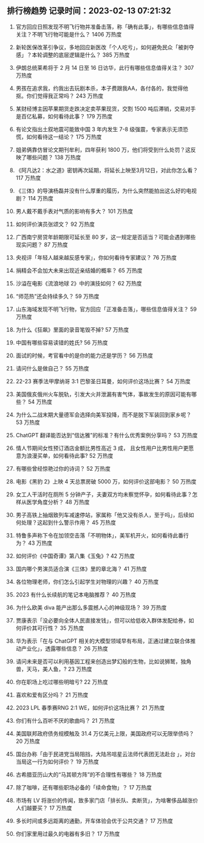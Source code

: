 
## 排行榜趋势 记录时间：2023-02-13 07:21:32
  
  1. 官方回应日照发现不明飞行物并准备击落，称「确有此事」，有哪些信息值得关注？不明飞行物可能是什么？ 1406 万热度
    
  2. 新轮医保改革引争议，多地回应新医改「个人吃亏」，如何避免民众「被剥夺感」？本轮调整的底层逻辑是什么？ 385 万热度
    
  3. 伊朗总统莱希将于 2 月 14 日至 16 日访华，此行有哪些信息值得关注？ 307 万热度
    
  4. 男孩在追求我，约我出去玩剧本杀，本子费跟我AA，各付各的，我觉得他抠。你们觉得我正常吗？ 243 万热度
    
  5. 某财经博主因苹果期货走跌决定卖苹果现货，交割 1500 吨后滞销，交易对手是百亿私募，如何看待此事？ 179 万热度
    
  6. 有论文指出土叙地震可能致中国 3 年内发生 7-8 级强震，专家表示无须恐慌，如何看待这一结论？ 175 万热度
    
  7. 姐弟俩靠仿冒论文期刊牟利，四年获利 1800 万，他们将受到什么处罚？这反映了哪些问题？ 138 万热度
    
  8. 《阿凡达2：水之道》密钥再次延期，将延长上映至3月12日，对此你怎么看？ 117 万热度
    
  9. 《三体》的导演杨磊并没有什么厚重的履历，为什么突然能拍出这么好的电视剧？ 114 万热度
    
  10. 男人戴不戴手表对气质的影响有多大？ 101 万热度
    
  11. 如何评价演员张颂文？ 92 万热度
    
  12. 广西南宁房贷年龄期限可延长至 80 岁，这一规定是否适当？可能会遇到哪些现实问题？ 87 万热度
    
  13. 央视评「年轻人越来越反感专家」，你如何看待专家建议？ 76 万热度
    
  14. 捐精会不会加大未来出现近亲结婚的概率？ 65 万热度
    
  15. 沙溢在电影《流浪地球 2》中的演技如何？ 62 万热度
    
  16. “师范热”还会持续多久？ 59 万热度
    
  17. 山东海域发现不明飞行物，官方回应「正准备击落」，哪些信息值得关注？ 59 万热度
    
  18. 为什么《狂飙》里面的录音笔毁不掉? 57 万热度
    
  19. 中国有哪些容易读错的姓氏? 56 万热度
    
  20. 面试的时候，考官看中的是你的能力还是学历？ 56 万热度
    
  21. 请问什么是做自己？ 55 万热度
    
  22. 22-23 赛季法甲摩纳哥 3:1 巴黎圣日耳曼，如何评价这场比赛？ 54 万热度
    
  23. 美国俄亥俄州火车脱轨，引发大火并泄漏有害气体，事故发生的原因可能有哪些？ 54 万热度
    
  24. 为什么二战末期大量德军会选择向美军投降，而不是脱下军装回到家乡呢？ 53 万热度
    
  25. ChatGPT 翻译能否达到“信达雅”的标准？有什么优秀案例分享吗？ 53 万热度
    
  26. 情人节期间女性预订酒店金额比男性高近 3 成， 且女性用户比男性用户更愿意为浪漫买单，如何看待此事? 52 万热度
    
  27. 有哪些曾经惊艳过你的诗词？ 52 万热度
    
  28. 电影《黑豹 2》上映 4 天总票房破 5000 万，如何评价这部电影？ 50 万热度
    
  29. 女工人干活时在厕所 5 分钟产子，夫妻双方均未察觉怀孕，如何看待此事？怎样从医学角度分析？ 48 万热度
    
  30. 男子高铁上抽烟致列车减速停站，家属称「他又没有杀人，至于吗」，后续如何处理？这起到什么警示作用？ 45 万热度
    
  31. 特鲁多声称下令在加领空击落「不明物体」，美军机开火，如何看待此番行为？ 43 万热度
    
  32. 如何评价《中国奇谭》第八集《玉兔》? 42 万热度
    
  33. 国内哪个男演员适合演《三体》里的章北海？ 41 万热度
    
  34. 各位物理老师，你们怎么引起学生对物理的兴趣？ 40 万热度
    
  35. 2023 有什么长续航的笔记本电脑推荐？ 40 万热度
    
  36. 为什么欧美 diva 能产出那么多震撼人心的神级现场？ 39 万热度
    
  37. 贾康表示「没必要向全体人民直接发钱」，但可以给低收入群体发配给券，如何评价其可行性？ 35 万热度
    
  38. 华为表示「在与 ChatGPT 相关的大模型领域早有布局，正通过建立联合体推动产业化」，透露哪些信息？ 26 万热度
    
  39. 请问未来是否可以利用基因工程来创造出梦幻般的生物，比如说狮鹫，独角兽，天马，美人鱼，? 23 万热度
    
  40. 你在职场上吃过哪些明暗亏? 22 万热度
    
  41. 喜欢和爱有区分吗？ 21 万热度
    
  42. 2023 LPL 春季赛RNG 2:1 WE，如何评价这场比赛？ 21 万热度
    
  43. 你们有什么百听不厌的歌曲吗？ 21 万热度
    
  44. 美国联邦政府债务规模触及 31.4 万亿美元上限，美国政府可以无限举债吗？ 20 万热度
    
  45. 国台办称「由于民进党当局阻挡，大陆吊唁星云法师代表团无法赴台 」，对台当局这一行为如何评价？ 19 万热度
    
  46. 古希腊亚历山大的“马其顿方阵”的不合理性有哪些？ 18 万热度
    
  47. 除了咖啡，还有哪些职场必备的「续命食物」？ 17 万热度
    
  48. 市场有 LV 将涨价的传闻，致多家门店「排长队、卖断货」，为啥奢侈品越涨价人们越要买？ 17 万热度
    
  49. 多长时间或多远距离的通勤，开车体验会优于公共交通？ 17 万热度
    
  50. 你们家里用过最久的电器有多旧？ 17 万热度
    